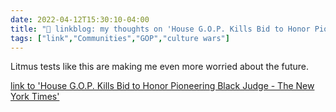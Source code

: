 ```yaml
---
date: 2022-04-12T15:30:10-04:00
title: "🔗 linkblog: my thoughts on 'House G.O.P. Kills Bid to Honor Pioneering Black Judge - The New York Times'"
tags: ["link","Communities","GOP","culture wars"]
---
```

Litmus tests like this are making me even more worried about the future.
 
[link to 'House G.O.P. Kills Bid to Honor Pioneering Black Judge - The New York Times'](https://www.nytimes.com/2022/04/12/us/politics/gop-joseph-hatchett-florida.html)
